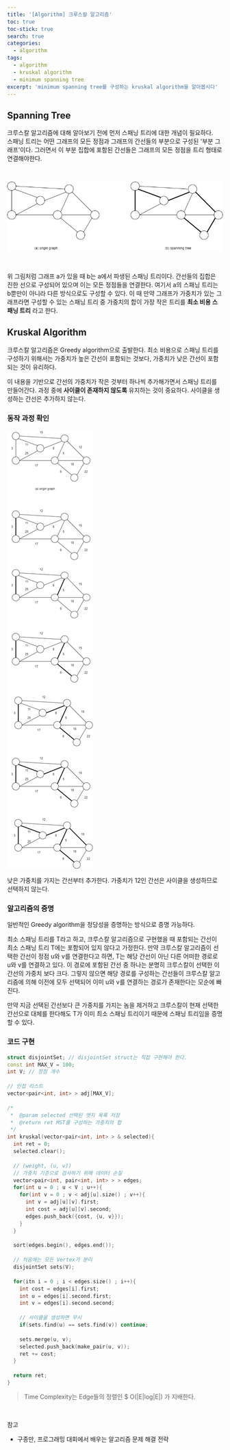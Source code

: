 ```yaml
---
title: '[Algorithm] 크루스칼 알고리즘'
toc: true
toc-stick: true
search: true
categories:
  - algorithm
tags:
  - algorithm
  - kruskal algorithm
  - minimum spanning tree
excerpt: 'minimum spanning tree를 구성하는 kruskal algorithm을 알아봅시다'
---
```


## Spanning Tree  

크루스칼 알고리즘에 대해 알아보기 전에 먼저 스패닝 트리에 대한 개념이 필요하다.  
스패닝 트리는 어떤 그래프의 모든 정점과 그래프의 간선들의 부분으로 구성된 '부분 그래프'이다. 
그러면서 이 부분 집합에 포함된 간선들은 그래프의 모든 정점을 트리 형태로 연결해야한다.

<br/>

![spanning_tree](/assets/images/algorithm/spanning_tree.png)

<br/>

위 그림처럼 그래프 a가 있을 때 b는 a에서 파생된 스패닝 트리이다. 
간선들의 집합은 진한 선으로 구성되어 있으며 이는 모든 정점들을 연결한다. 
여기서 a의 스패닝 트리는 b뿐만이 아니라 다른 방식으로도 구성할 수 있다. 
이 때 만약 그래프가 가중치가 있는 그래프라면 구성할 수 있는 스패닝 트리 중 
가중치의 합이 가장 작은 트리를 **최소 비용 스패닝 트리** 라고 한다.

## Kruskal Algorithm  

크루스칼 알고리즘은 Greedy algorithm으로 출발한다. 
최소 비용으로 스패닝 트리를 구성하기 위해서는 
가중치가 높은 간선이 포함되는 것보다, 가중치가 낮은 간선이 포함되는 것이 유리하다.  

이 내용을 기반으로 간선의 가중치가 작은 것부터 하나씩 추가해가면서 스패닝 트리를 만들어간다. 
과정 중에 **사이클이 존재하지 않도록** 유지하는 것이 중요하다. 사이클을 생성하는 간선은 추가하지 않는다.

### 동작 과정 확인 

![minimum_spanning_tree_kruskal](/assets/images/algorithm/minimum_spanning_tree_kruskal.png)

낮은 가중치를 가지는 간선부터 추가한다. 가중치가 12인 간선은 사이클을 생성하므로 선택하지 않는다.

### 알고리즘의 증명  

일반적인 Greedy algorithm을 정당성을 증명하는 방식으로 증명 가능하다. 

최소 스패닝 트리를 T라고 하고, 크루스칼 알고리즘으로 구현했을 때 포함되는 간선이 최소 스패닝 트리 T에는 포함되어 있지 않다고 가정한다. 
만약 크루스칼 알고리즘이 선택한 간선이 정점 u와 v를 연결한다고 하면, T는 해당 간선이 아닌 다른 어떠한 경로로 u와 v를 연결하고 있다. 
이 경로에 포함된 간선 중 하나는 분명히 크루스칼이 선택한 이 간선의 가중치 보다 크다. 
그렇지 않으면 해당 경로를 구성하는 간선들이 크루스칼 알고리즘에 의해 이전에 모두 선택되어 이미 u와 v를 연결하는 경로가 존재한다는 모순에 빠진다.  

만약 지금 선택된 간선보다 큰 가중치를 가지는 놈을 제거하고 크루스칼이 현재 선택한 간선으로 대체를 한다해도 T가 이미 최소 스패닝 트리이기 때문에 스패닝 트리임을 증명할 수 있다. 

### 코드 구현  

``` cpp
struct disjointSet; // disjointSet struct는 직접 구현해야 한다.
const int MAX_V = 100;
int V; // 정점 개수

// 인접 리스트
vector<pair<int, int> > adj[MAX_V];

/*
 *  @param selected 선택된 엣지 목록 저장
 *  @return ret MST를 구성하는 가중치의 합
 */
int kruskal(vector<pair<int, int> > & selected){
  int ret = 0;
  selected.clear();

  // (weight, (u, v))
  // 가중치 기준으로 검사하기 위해 데이터 손질
  vector<pair<int, pair<int, int> > > edges;
  for(int u = 0 ; u < V ; u++){
    for(int v = 0 ; v < adj[u].size() ; v++){
      int v = adj[u][v].first;
      int cost = adj[u][v].second;
      edges.push_back({cost, {u, v}});
    }
  }

  sort(edges.begin(), edges.end());

  // 처음에는 모든 Vertex가 분리
  disjointSet sets(V);

  for(itn i = 0 ; i < edges.size() ; i++){
    int cost = edges[i].first;
    int u = edges[i].second.first;
    int v = edges[i].second.second;

    // 사이클을 생성하면 무시
    if(sets.find(u) == sets.find(v)) continue;

    sets.merge(u, v);
    selected.push_back(make_pair(u, v));
    ret += cost;
  }

  return ret;
}
```

> Time Complexity는 Edge들의 정렬인 $ O(\|E\|log\|E\|) 가 지배한다.

<br/>

참고
- 구종만, 프로그래밍 대회에서 배우는 알고리즘 문제 해결 전략